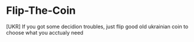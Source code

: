 # Flip-The-Coin
[UKR] If you got some decidion troubles, just flip good old ukrainian coin to choose what you acctualy need 
